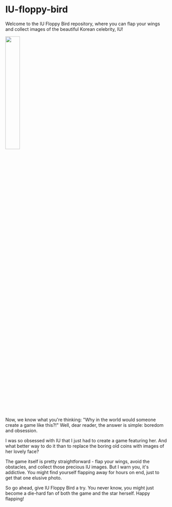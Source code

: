 # IU-floppy-bird
 
Welcome to the IU Floppy Bird repository, where you can flap your wings and collect images of the beautiful Korean celebrity, IU!

<img src="https://media3.giphy.com/media/v1.Y2lkPTc5MGI3NjExYjk5ZGZiNGVhOWJjNDZmNWFmZjk2MDY4MWU1OTM0MDBmMzcyZDA4MCZjdD1n/ziY4yEU4wUxAqmgt0h/giphy.gif" width="30%" />

Now, we know what you're thinking: "Why in the world would someone create a game like this?!" Well, dear reader, the answer is simple: boredom and obsession.

I was so obsessed with IU that I just had to create a game featuring her. And what better way to do it than to replace the boring old coins with images of her lovely face?

The game itself is pretty straightforward - flap your wings, avoid the obstacles, and collect those precious IU images. But I warn you, it's addictive. You might find yourself flapping away for hours on end, just to get that one elusive photo.

So go ahead, give IU Floppy Bird a try. You never know, you might just become a die-hard fan of both the game and the star herself. Happy flapping!